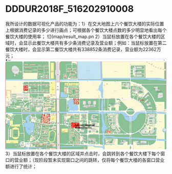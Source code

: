 # DDDUR2018F_516202910008
我所设计的数据可视化产品的功能为：1）在交大地图上六个餐饮大楼的实际位置上根据消费记录的多少进行画点；可根据各个餐饮大楼点数的多少明显地看出每个餐饮大楼的使用率；
![](map/result_map.pn
2）当鼠标放置在各个餐饮大楼的区域时，会显示此餐饮大楼共有多少条消费记录及营业额；例如：当鼠标放置在第二餐饮大楼时，会显示第二餐饮大楼共有338852条消费记录，营业额为22362万元；
![](map/result_map2.png)
3）当鼠标放置在各个餐饮大楼的区域并点击时，会跳转到各个餐饮大楼下每个窗口的营业额；（现阶段暂未实现窗口之间的跳转，仅将每个餐饮大楼的各窗口营业额进行了统计；
